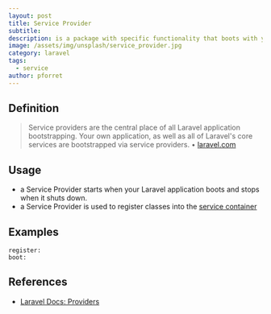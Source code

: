 ```yaml
---
layout: post
title: Service Provider
subtitle: 
description: is a package with specific functionality that boots with your Laravel application
image: /assets/img/unsplash/service_provider.jpg
category: laravel
tags:
  - service
author: pforret
---
```

## Definition

> Service providers are the central place of all Laravel application bootstrapping. Your own application, as well as all of Laravel's core services are bootstrapped via service providers. &bull; [laravel.com](https://laravel.com/docs/8.x/providers)

## Usage

* a Service Provider starts when your Laravel application boots and stops when it shuts down. 
* a Service Provider is used to register classes into the [service container](/container)

## Examples

    register:
    boot:

## References

* [Laravel Docs: Providers](https://laravel.com/docs/8.x/providers)
